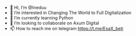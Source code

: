 - 👋 Hi, I’m @Ineduu
- 👀 I’m interested in Changing The World to Full Digitalization
- 🌱 I’m currently learning Python
- 💞️ I’m looking to collaborate on Axum Digital
- 📫 How to reach me on telegram https://t.me/EsaX_beti

<!---
Ineduu/Ineduu is a ✨ special ✨ repository because its `README.md` (this file) appears on your GitHub profile.
You can click the Preview link to take a look at your changes.
--->
